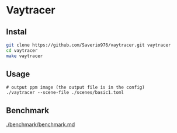 # Vaytracer

## Instal

```bash
git clone https://github.com/Saverio976/vaytracer.git vaytracer
cd vaytracer
make vaytracer
```

## Usage

```
# output ppm image (the output file is in the config)
./vaytracer --scene-file ./scenes/basic1.toml
```

## Benchmark

[./benchmark/benchmark.md](./benchmark/benchmark.md)
